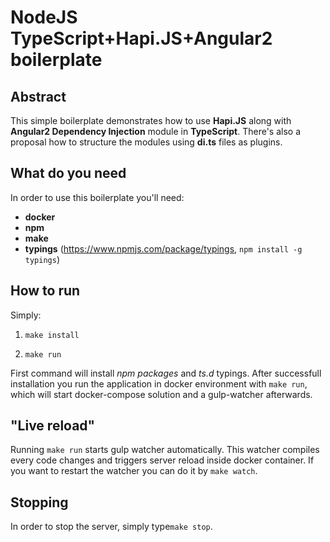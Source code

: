# NodeJS TypeScript+Hapi.JS+Angular2 boilerplate

## Abstract
This simple boilerplate demonstrates how to use **Hapi.JS** along with **Angular2 Dependency Injection** module in **TypeScript**. There's also a proposal how to structure the modules using **di.ts** files as plugins.

## What do you need
In order to use this boilerplate you'll need:
 - **docker**
 - **npm**
 - **make**
 - **typings** (https://www.npmjs.com/package/typings, ```npm install -g typings```)

## How to run
Simply:

1. ```make install```

2. ```make run```

First command will install *npm packages* and *ts.d* typings. After successfull installation you run the application in docker environment with ```make run```, which will start docker-compose solution and a gulp-watcher afterwards.

## "Live reload"
Running ```make run``` starts gulp watcher automatically. This watcher compiles every code changes and triggers server reload inside docker container. If you want to restart the watcher you can do it by ```make watch```.

## Stopping
In order to stop the server, simply type```make stop```.
